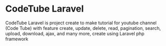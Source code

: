 # CodeTube Laravel
CodeTube Laravel is project create to make tutorial for youtube channel (Code Tube) with feature create, update, delete, read, pagination, search, upload, download, ajax, and many more, create using Laravel php framework
